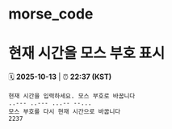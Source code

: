# morse_code
# 현재 시간을 모스 부호 표시
<!-- MORSE_TIME_START -->
🗓️ **2025-10-13** | ⏰ **22:37 (KST)**

```
현재 시간을 입력하세요. 모스 부호로 바꿉니다
..--- ..--- ...-- --...
모스 부호를 다시 현재 시간으로 바꿉니다
2237
```
<!-- MORSE_TIME_END -->
